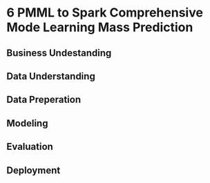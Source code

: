 # 6 PMML to Spark Comprehensive Mode Learning Mass Prediction

## Business Undestanding

## Data Understanding

## Data Preperation

## Modeling

## Evaluation

## Deployment